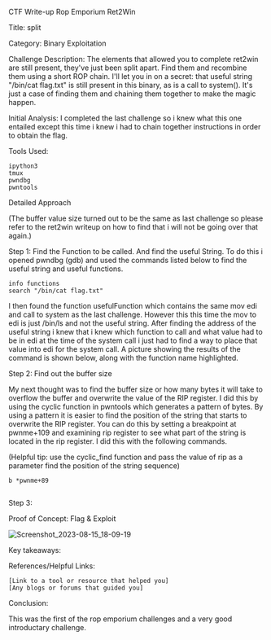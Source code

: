 CTF Write-up Rop Emporium Ret2Win

Title: split

Category: Binary Exploitation

Challenge Description: 
The elements that allowed you to complete ret2win are still present, they've just been split apart. Find them and recombine them using a short ROP chain. I'll let you in on a secret: that useful string "/bin/cat flag.txt" is still present in this binary, as is a call to system(). It's just a case of finding them and chaining them together to make the magic happen. 

Initial Analysis:
I completed the last challenge so i knew what this one entailed except this time i knew i had to chain together instructions in order to obtain the flag.

Tools Used:

    ipython3
    tmux
    pwndbg
    pwntools
    

Detailed Approach

(The buffer value size turned out to be the same as last challenge so please refer to the ret2win writeup on how to find that i will not be going over that again.)

Step 1: Find the Function to be called. And find the useful String.
To do this i opened pwndbg (gdb) and used the commands listed below to find the useful string and useful functions.

``` 
info functions
search "/bin/cat flag.txt"
```

I then found the function usefulFunction which contains the same mov edi and call to system as the last challenge. However this this time the mov to edi is just /bin/ls and not the useful string.
After finding the address of the useful string i knew that i knew which function to call and what value had to be in edi at the time of the system call i just had to find a way to place that value into edi for the system call. A picture showing the  results of the command is shown below, along with the function name highlighted.



Step 2: Find out the buffer size

My next thought was to find the buffer size or how many bytes it will take to overflow the buffer and overwrite the value of the RIP register. I did this by using the cyclic function in pwntools which generates a pattern of bytes. By using a pattern it is easier to find the position of the string that starts to overwrite the RIP register. You can do this by setting a breakpoint at pwnme+109 and examining rip register to see what part of the string is located in the rip register. I did this with the following commands. 

(Helpful tip: use the cyclic_find function and pass the value of rip as a parameter find the position of the string sequence)

``` 
b *pwnme+89


```


Step 3: 




Proof of Concept: Flag & Exploit

![Screenshot_2023-08-15_18-09-19](https://github.com/Jaafar-G/ctf-writeups/assets/120587992/da1a20a0-6ed0-44a4-a17a-d4b8de6b4866)



Key takeaways:


References/Helpful Links:

    [Link to a tool or resource that helped you]
    [Any blogs or forums that guided you]

Conclusion:

This was the first of the rop emporium challenges and a very good introductary challenge. 
